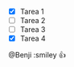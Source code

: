<!-- Estos son estandares de Github que no lo son de markdown pero al hacer por ejemplo un readme en github se visualizara bien -->

* [x] Tarea 1
* [ ] Tarea 2
* [ ] Tarea 3
* [X] Tarea 4

<!-- O para poner emojis -->
@Benji :smiley :+1: